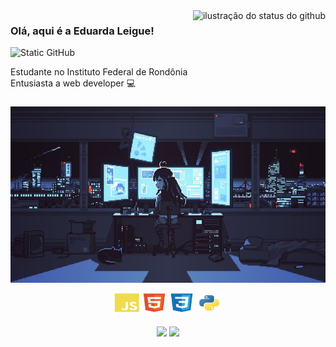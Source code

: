 <img align='right' src="https://github-readme-stats.vercel.app/api?username=leigueed&theme=dark" alt="ilustração do status do github">

### Olá, aqui é a Eduarda Leigue!

<img src="https://img.shields.io/static/v1?label=Overview&message=LEIGUEED&color=f8efd4&style=for-the-badge&logo=GitHub" alt="Static GitHub">

<p>Estudante no Instituto Federal de Rondônia <br/> Entusiasta a web developer 💻</p>

###

<p align="center">
  <img alt="Night Coding" src="./assets_readme/girl.jpg" width='600'/>
</p>

<div align="center">
  <img align="center" alt="eduarda-js" height="30" width="40" src="https://raw.githubusercontent.com/devicons/devicon/master/icons/javascript/javascript-plain.svg"/>
  <img align="center" alt="eduarda-html" height="30" width="40" src="https://raw.githubusercontent.com/devicons/devicon/master/icons/html5/html5-original.svg"/>
  <img align="center" alt="eduarda-css" height="30" width="40" src="https://raw.githubusercontent.com/devicons/devicon/master/icons/css3/css3-original.svg"/>
  <img align="center" alt="eduarda-Python" height="30" width="40" src="https://raw.githubusercontent.com/devicons/devicon/master/icons/python/python-original.svg"> 
  </div>

###
 
<div align="center"> 
  <a href ="ed.leigue@homtail.com"><img src="https://img.shields.io/badge/-Gmail-%23333?style=for-the-badge&logo=gmail&logoColor=white" target="_blank"></a>
  <a href="www.linkedin.com/in/eduarda-leigue" target="_blank"><img src="https://img.shields.io/badge/-LinkedIn-%230077B5?style=for-the-badge&logo=linkedin&logoColor=white" target="_blank"></a> 
</div>
